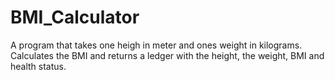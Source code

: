 # BMI_Calculator
A program that takes one heigh in meter and ones weight in kilograms. Calculates the BMI and returns a ledger with the height, the weight, BMI and health status.
